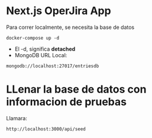 # Next.js OperJira App

Para correr localmente, se necesita la base de datos

```
docker-compose up -d
```

- El -d, significa **detached**
- MongoDB URL Local:

```
mongodb://localhost:27017/entriesdb
```

# LLenar la base de datos con informacion de pruebas
Llamara:
```
http://localhost:3000/api/seed
```